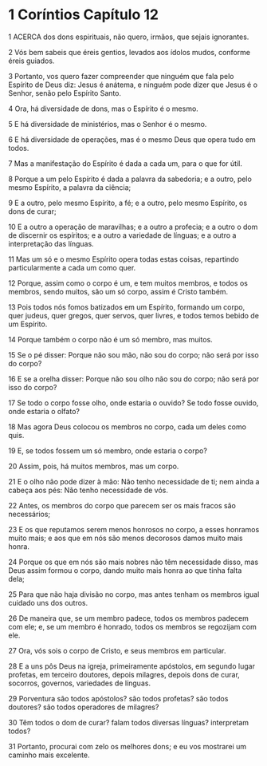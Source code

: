 # 1 Coríntios Capítulo 12

1	ACERCA dos dons espirituais, não quero, irmãos, que sejais ignorantes.

2	Vós bem sabeis que éreis gentios, levados aos ídolos mudos, conforme éreis guiados.

3	Portanto, vos quero fazer compreender que ninguém que fala pelo Espírito de Deus diz: Jesus é anátema, e ninguém pode dizer que Jesus é o Senhor, senão pelo Espírito Santo.

4	Ora, há diversidade de dons, mas o Espírito é o mesmo.

5	E há diversidade de ministérios, mas o Senhor é o mesmo.

6	E há diversidade de operações, mas é o mesmo Deus que opera tudo em todos.

7	Mas a manifestação do Espírito é dada a cada um, para o que for útil.

8	Porque a um pelo Espírito é dada a palavra da sabedoria; e a outro, pelo mesmo Espírito, a palavra da ciência;

9	E a outro, pelo mesmo Espírito, a fé; e a outro, pelo mesmo Espírito, os dons de curar;

10	E a outro a operação de maravilhas; e a outro a profecia; e a outro o dom de discernir os espíritos; e a outro a variedade de línguas; e a outro a interpretação das línguas.

11	Mas um só e o mesmo Espírito opera todas estas coisas, repartindo particularmente a cada um como quer.

12	Porque, assim como o corpo é um, e tem muitos membros, e todos os membros, sendo muitos, são um só corpo, assim é Cristo também.

13	Pois todos nós fomos batizados em um Espírito, formando um corpo, quer judeus, quer gregos, quer servos, quer livres, e todos temos bebido de um Espírito.

14	Porque também o corpo não é um só membro, mas muitos.

15	Se o pé disser: Porque não sou mão, não sou do corpo; não será por isso do corpo?

16	E se a orelha disser: Porque não sou olho não sou do corpo; não será por isso do corpo?

17	Se todo o corpo fosse olho, onde estaria o ouvido? Se todo fosse ouvido, onde estaria o olfato?

18	Mas agora Deus colocou os membros no corpo, cada um deles como quis.

19	E, se todos fossem um só membro, onde estaria o corpo?

20	Assim, pois, há muitos membros, mas um corpo.

21	E o olho não pode dizer à mão: Não tenho necessidade de ti; nem ainda a cabeça aos pés: Não tenho necessidade de vós.

22	Antes, os membros do corpo que parecem ser os mais fracos são necessários;

23	E os que reputamos serem menos honrosos no corpo, a esses honramos muito mais; e aos que em nós são menos decorosos damos muito mais honra.

24	Porque os que em nós são mais nobres não têm necessidade disso, mas Deus assim formou o corpo, dando muito mais honra ao que tinha falta dela;

25	Para que não haja divisão no corpo, mas antes tenham os membros igual cuidado uns dos outros.

26	De maneira que, se um membro padece, todos os membros padecem com ele; e, se um membro é honrado, todos os membros se regozijam com ele.

27	Ora, vós sois o corpo de Cristo, e seus membros em particular.

28	E a uns pôs Deus na igreja, primeiramente apóstolos, em segundo lugar profetas, em terceiro doutores, depois milagres, depois dons de curar, socorros, governos, variedades de línguas.

29	Porventura são todos apóstolos? são todos profetas? são todos doutores? são todos operadores de milagres?

30	Têm todos o dom de curar? falam todos diversas línguas? interpretam todos?

31	Portanto, procurai com zelo os melhores dons; e eu vos mostrarei um caminho mais excelente.

